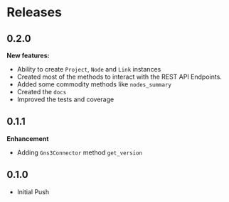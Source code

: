 # Releases

## 0.2.0

**New features:**

- Ability to create `Project`, `Node` and `Link` instances
- Created most of the methods to interact with the REST API Endpoints.
- Added some commodity methods like `nodes_summary`
- Created the `docs`
- Improved the tests and coverage

## 0.1.1

**Enhancement**
- Adding `Gns3Connector` method `get_version`

## 0.1.0

- Initial Push
